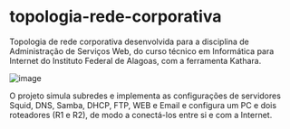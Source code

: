 # topologia-rede-corporativa

Topologia de rede corporativa desenvolvida para a disciplina de Administração de Serviços Web, do curso técnico em Informática para Internet do Instituto Federal de Alagoas, com a ferramenta Kathara.

![image](https://github.com/karlaaraujo/topologia-rede-corporativa-2/assets/52178816/ecae98d0-be35-4996-a7d8-a9e4f27bb6b5)  


O projeto simula subredes e implementa as configurações de servidores Squid, DNS, Samba, DHCP, FTP, WEB e Email e configura um PC e dois roteadores (R1 e R2), de modo a conectá-los entre si e com a Internet.






 

